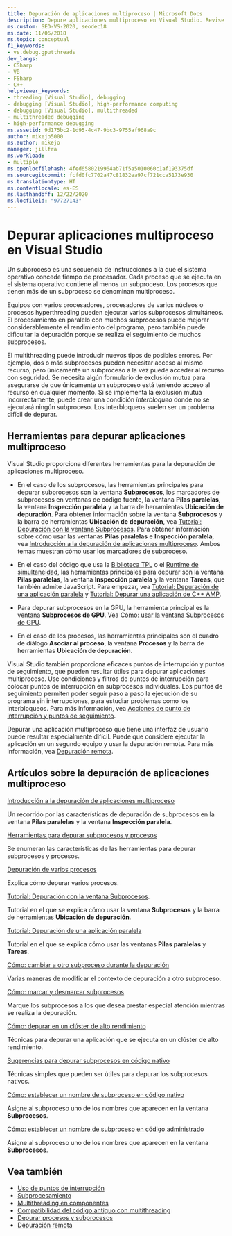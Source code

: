 ```yaml
---
title: Depuración de aplicaciones multiproceso | Microsoft Docs
description: Depure aplicaciones multiproceso en Visual Studio. Revise las herramientas y otros artículos sobre la depuración de aplicaciones multiproceso.
ms.custom: SEO-VS-2020, seodec18
ms.date: 11/06/2018
ms.topic: conceptual
f1_keywords:
- vs.debug.gputthreads
dev_langs:
- CSharp
- VB
- FSharp
- C++
helpviewer_keywords:
- threading [Visual Studio], debugging
- debugging [Visual Studio], high-performance computing
- debugging [Visual Studio], multithreaded
- multithreaded debugging
- high-performance debugging
ms.assetid: 9d175bc2-1d95-4c47-9bc3-9755af968a9c
author: mikejo5000
ms.author: mikejo
manager: jillfra
ms.workload:
- multiple
ms.openlocfilehash: 4fed6580219964ab71f5a5010060c1af193375df
ms.sourcegitcommit: fcfd0fc7702a47c81832ea97cf721cca5173e930
ms.translationtype: HT
ms.contentlocale: es-ES
ms.lasthandoff: 12/22/2020
ms.locfileid: "97727143"
---
```

# <a name="debug-multithreaded-applications-in-visual-studio"></a>Depurar aplicaciones multiproceso en Visual Studio
Un subproceso es una secuencia de instrucciones a la que el sistema operativo concede tiempo de procesador. Cada proceso que se ejecuta en el sistema operativo contiene al menos un subproceso. Los procesos que tienen más de un subproceso se denominan multiproceso.

Equipos con varios procesadores, procesadores de varios núcleos o procesos hyperthreading pueden ejecutar varios subprocesos simultáneos. El procesamiento en paralelo con muchos subprocesos puede mejorar considerablemente el rendimiento del programa, pero también puede dificultar la depuración porque se realiza el seguimiento de muchos subprocesos.

El multithreading puede introducir nuevos tipos de posibles errores. Por ejemplo, dos o más subprocesos pueden necesitar acceso al mismo recurso, pero únicamente un subproceso a la vez puede acceder al recurso con seguridad. Se necesita algún formulario de exclusión mutua para asegurarse de que únicamente un subproceso está teniendo acceso al recurso en cualquier momento. Si se implementa la exclusión mutua incorrectamente, puede crear una condición *interbloqueo* donde no se ejecutará ningún subproceso. Los interbloqueos suelen ser un problema difícil de depurar.

## <a name="tools-for-debugging-multithreaded-apps"></a>Herramientas para depurar aplicaciones multiproceso

Visual Studio proporciona diferentes herramientas para la depuración de aplicaciones multiproceso.

- En el caso de los subprocesos, las herramientas principales para depurar subprocesos son la ventana **Subprocesos**, los marcadores de subprocesos en ventanas de código fuente, la ventana **Pilas paralelas**, la ventana **Inspección paralela** y la barra de herramientas **Ubicación de depuración**. Para obtener información sobre la ventana **Subprocesos** y la barra de herramientas **Ubicación de depuración**, vea [Tutorial: Depuración con la ventana Subprocesos](../debugger/how-to-use-the-threads-window.md). Para obtener información sobre cómo usar las ventanas **Pilas paralelas** e **Inspección paralela**, vea [Introducción a la depuración de aplicaciones multiproceso](../debugger/get-started-debugging-multithreaded-apps.md). Ambos temas muestran cómo usar los marcadores de subproceso.

- En el caso del código que usa la [Biblioteca TPL](/dotnet/standard/parallel-programming/task-parallel-library-tpl) o el [Runtime de simultaneidad](/cpp/parallel/concrt/concurrency-runtime/), las herramientas principales para depurar son la ventana **Pilas paralelas**, la ventana **Inspección paralela** y la ventana **Tareas**, que también admite JavaScript. Para empezar, vea [Tutorial: Depuración de una aplicación paralela](../debugger/walkthrough-debugging-a-parallel-application.md) y [Tutorial: Depurar una aplicación de C++ AMP](/cpp/parallel/amp/walkthrough-debugging-a-cpp-amp-application).

- Para depurar subprocesos en la GPU, la herramienta principal es la ventana **Subprocesos de GPU**. Vea [Cómo: usar la ventana Subprocesos de GPU](../debugger/how-to-use-the-gpu-threads-window.md).

- En el caso de los procesos, las herramientas principales son el cuadro de diálogo **Asociar al proceso**, la ventana **Procesos** y la barra de herramientas **Ubicación de depuración**.

Visual Studio también proporciona eficaces puntos de interrupción y puntos de seguimiento, que pueden resultar útiles para depurar aplicaciones multiproceso. Use condiciones y filtros de puntos de interrupción para colocar puntos de interrupción en subprocesos individuales. Los puntos de seguimiento permiten poder seguir paso a paso la ejecución de su programa sin interrupciones, para estudiar problemas como los interbloqueos. Para más información, vea [Acciones de punto de interrupción y puntos de seguimiento](../debugger/using-breakpoints.md#BKMK_Print_to_the_Output_window_with_tracepoints).

Depurar una aplicación multiproceso que tiene una interfaz de usuario puede resultar especialmente difícil. Puede que considere ejecutar la aplicación en un segundo equipo y usar la depuración remota. Para más información, vea [Depuración remota](../debugger/remote-debugging.md).

## <a name="articles-about-debugging-multithreaded-apps"></a>Artículos sobre la depuración de aplicaciones multiproceso

 [Introducción a la depuración de aplicaciones multiproceso](../debugger/get-started-debugging-multithreaded-apps.md)

Un recorrido por las características de depuración de subprocesos en la ventana **Pilas paralelas** y la ventana **Inspección paralela**.

 [Herramientas para depurar subprocesos y procesos](../debugger/debug-threads-and-processes.md)

Se enumeran las características de las herramientas para depurar subprocesos y procesos.

 [Depuración de varios procesos](../debugger/debug-multiple-processes.md)

Explica cómo depurar varios procesos.

 [Tutorial: Depuración con la ventana Subprocesos](../debugger/how-to-use-the-threads-window.md).

Tutorial en el que se explica cómo usar la ventana **Subprocesos** y la barra de herramientas **Ubicación de depuración**.

 [Tutorial: Depuración de una aplicación paralela](../debugger/walkthrough-debugging-a-parallel-application.md)

Tutorial en el que se explica cómo usar las ventanas **Pilas paralelas** y **Tareas**.

 [Cómo: cambiar a otro subproceso durante la depuración](../debugger/how-to-switch-to-another-thread-while-debugging.md)

Varias maneras de modificar el contexto de depuración a otro subproceso.

 [Cómo: marcar y desmarcar subprocesos](../debugger/how-to-flag-and-unflag-threads.md)

Marque los subprocesos a los que desea prestar especial atención mientras se realiza la depuración.

 [Cómo: depurar en un clúster de alto rendimiento](../debugger/how-to-debug-on-a-high-performance-cluster.md)

Técnicas para depurar una aplicación que se ejecuta en un clúster de alto rendimiento.

 [Sugerencias para depurar subprocesos en código nativo](../debugger/tips-for-debugging-threads-in-native-code.md)

Técnicas simples que pueden ser útiles para depurar los subprocesos nativos.

 [Cómo: establecer un nombre de subproceso en código nativo](../debugger/how-to-set-a-thread-name-in-native-code.md)

Asigne al subproceso uno de los nombres que aparecen en la ventana **Subprocesos**.

 [Cómo: establecer un nombre de subproceso en código administrado](../debugger/how-to-set-a-thread-name-in-managed-code.md)

Asigne al subproceso uno de los nombres que aparecen en la ventana **Subprocesos**.

## <a name="see-also"></a>Vea también

- [Uso de puntos de interrupción](../debugger/using-breakpoints.md)
- [Subprocesamiento](/dotnet/standard/threading/index)
- [Multithreading en componentes](/previous-versions/3es4b6yy(v=vs.140))
- [Compatibilidad del código antiguo con multithreading](/cpp/parallel/multithreading-support-for-older-code-visual-cpp)
- [Depurar procesos y subprocesos](../debugger/debug-threads-and-processes.md)
- [Depuración remota](../debugger/remote-debugging.md)